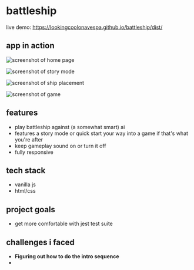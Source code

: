# battleship
live demo: https://lookingcoolonavespa.github.io/battleship/dist/

## app in action
![screenshot of home page](https://i.postimg.cc/9X8KJ9Ms/Screenshot-from-2021-12-31-17-15-25.png)

![screenshot of story mode](https://i.postimg.cc/nrPWzygn/Screenshot-from-2021-12-31-17-19-26.png)

![screenshot of ship placement](https://i.postimg.cc/65FSNNC0/Screenshot-from-2021-12-31-17-16-13.png)

![screenshot of game](https://i.postimg.cc/HsrKKL8n/Screenshot-from-2021-12-31-17-16-30.png)

## features
- play battleship against (a somewhat smart) ai
- features a story mode or quick start your way into a game if that's what you're after
- keep gameplay sound on or turn it off
- fully responsive

## tech stack
- vanilla js
- html/css

## project goals
- get more comfortable with jest test suite

## challenges i faced
- **Figuring out how to do the intro sequence**
- 
